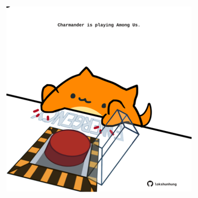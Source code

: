 <!-- built at 19/05/2024, 05:00:45 UTC -->
<p align="center">
  <img width="500" height="500" src="./ReadmeImage.svg">
</p>
